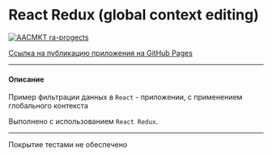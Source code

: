 # React Redux (global context editing)

[![AACMKT ra-progects](https://github.com/AACMKT/ra-redux_filter/actions/workflows/web.yml/badge.svg)](https://github.com/AACMKT/ra-redux_filter/actions/workflows/web.yml)

[Ссылка на публикацию приложения на GitHub Pages](https://aacmkt.github.io/ra-redux_filter)

---

#### Описание

Пример фильтрации данных в `React` - приложении, с применением глобального контекста

Выполнено с использованием `React Redux`.

---
Покрытие тестами не обеспечено
